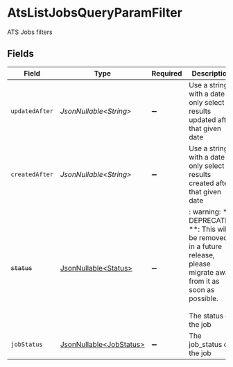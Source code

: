 # AtsListJobsQueryParamFilter

ATS Jobs filters


## Fields

| Field                                                                                                                                          | Type                                                                                                                                           | Required                                                                                                                                       | Description                                                                                                                                    | Example                                                                                                                                        |
| ---------------------------------------------------------------------------------------------------------------------------------------------- | ---------------------------------------------------------------------------------------------------------------------------------------------- | ---------------------------------------------------------------------------------------------------------------------------------------------- | ---------------------------------------------------------------------------------------------------------------------------------------------- | ---------------------------------------------------------------------------------------------------------------------------------------------- |
| `updatedAfter`                                                                                                                                 | *JsonNullable\<String>*                                                                                                                        | :heavy_minus_sign:                                                                                                                             | Use a string with a date to only select results updated after that given date                                                                  | 2020-01-01T00:00:00.000Z                                                                                                                       |
| `createdAfter`                                                                                                                                 | *JsonNullable\<String>*                                                                                                                        | :heavy_minus_sign:                                                                                                                             | Use a string with a date to only select results created after that given date                                                                  | 2020-01-01T00:00:00.000Z                                                                                                                       |
| ~~`status`~~                                                                                                                                   | [JsonNullable\<Status>](../../models/operations/Status.md)                                                                                     | :heavy_minus_sign:                                                                                                                             | : warning: ** DEPRECATED **: This will be removed in a future release, please migrate away from it as soon as possible.<br/><br/>The status of the job |                                                                                                                                                |
| `jobStatus`                                                                                                                                    | [JsonNullable\<JobStatus>](../../models/operations/JobStatus.md)                                                                               | :heavy_minus_sign:                                                                                                                             | The job_status of the job                                                                                                                      |                                                                                                                                                |